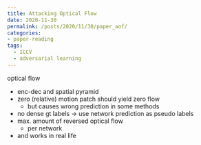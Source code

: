 ```yaml
---
title: Attacking Optical Flow
date: 2020-11-30
permalink: /posts/2020/11/30/paper_aof/
categories:
- paper-reading
tags:
  - ICCV
  - adversarial learning
---
```


optical flow
- enc-dec and spatial pyramid
- zero (relative) motion patch should yield zero flow
  - but causes wrong prediction in some methods
- no dense gt labels -> use network prediction as pseudo labels
- max. amount of reversed optical flow
  - per network
- and works in real life
